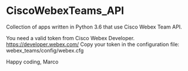 # CiscoWebexTeams_API
Collection of apps written in Python 3.6 that use Cisco Webex Team API.

You need a valid token from Cisco Webex Developer.
https://developer.webex.com/
Copy your token in the configuration file: webex_teams/config/webex.cfg

Happy coding,
Marco
